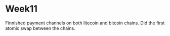 # Week11
Finnished payment channels on both litecoin and bitcoin chains. Did the first atomic swap between the chains.
